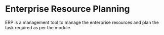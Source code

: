 # Enterprise Resource Planning
ERP is a management tool to manage the enterprise resources and plan the task required as per the module.
